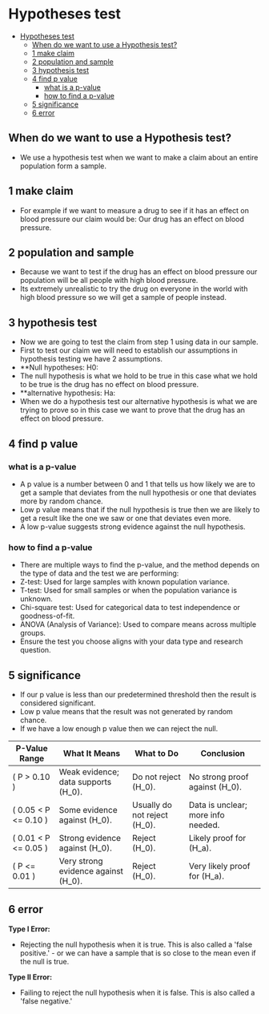 # Hypotheses test  

- [Hypotheses test](#hypotheses-test)
  - [When do we want to use a Hypothesis test?](#when-do-we-want-to-use-a-hypothesis-test)
  - [1 make claim](#1-make-claim)
  - [2 population and sample](#2-population-and-sample)
  - [3 hypothesis test](#3-hypothesis-test)
  - [4 find p value](#4-find-p-value)
    - [what is a p-value](#what-is-a-p-value)
    - [how to find a p-value](#how-to-find-a-p-value)
  - [5 significance](#5-significance)
  - [6 error](#6-error)


## When do we want to use a Hypothesis test?
 - We use a hypothesis test when we want to make a claim about an entire population form a sample. 

## 1 make claim
 - For example if we want to measure a drug to see if it has an effect on blood pressure our claim would be: Our drug has an effect on blood pressure.

## 2 population and sample
 - Because we want to test if the drug has an effect on blood pressure our population will be all people with high blood pressure. 
 - Its extremely unrealistic to try the drug on everyone in the world with high blood pressure so we will get a sample of people instead.   

## 3 hypothesis test
 - Now we are going to test the claim from step 1 using data in our sample. 
 - First to test our claim we will need to establish our assumptions in hypothesis testing we have 2 assumptions. 
 - **Null hypotheses: H0:
 - The null hypothesis is what we hold to be true in this case what we hold to be true is the drug has no effect on blood pressure.  
 - **alternative hypothesis: Ha:  
 - When we do a hypothesis test our alternative hypothesis is what we are trying to prove so in this case we want to prove that the drug has an effect on blood pressure. 

## 4 find p value
 ### what is a p-value
 - A p value is a number between 0 and 1 that tells us how likely we are to get a sample that deviates from the null hypothesis or one that deviates more by random chance. 
 - Low p value means that if the null hypothesis is true then we are likely to get a result like the one we saw or one that deviates even more.
 - A low p-value suggests strong evidence against the null hypothesis. 
 ### how to find a p-value
 - There are multiple ways to find the p-value, and the method depends on the type of data and the test we are performing:
 - Z-test: Used for large samples with known population variance.
 - T-test: Used for small samples or when the population variance is unknown.
 - Chi-square test: Used for categorical data to test independence or goodness-of-fit.
 - ANOVA (Analysis of Variance): Used to compare means across multiple groups.
 - Ensure the test you choose aligns with your data type and research question.


## 5 significance
 - If our p value is less than our predetermined threshold then the result is considered significant. 
 - Low p value means that the result was not generated by random chance. 
 - If we have a low enough p value then we can reject the null.
  
| **P-Value Range**      | **What It Means**                              | **What to Do**                     | **Conclusion**                        |
|-------------------------|-----------------------------------------------|-------------------------------------|---------------------------------------|
| \( P > 0.10 \)          | Weak evidence; data supports \(H_0\).         | Do not reject \(H_0\).             | No strong proof against \(H_0\).      |
| \( 0.05 < P <= 0.10 \)| Some evidence against \(H_0\).                | Usually do not reject \(H_0\).     | Data is unclear; more info needed.    |
| \( 0.01 < P <= 0.05 \)| Strong evidence against \(H_0\).              | Reject \(H_0\).                    | Likely proof for \(H_a\).             |
| \( P <= 0.01 \)       | Very strong evidence against \(H_0\).         | Reject \(H_0\).                    | Very likely proof for \(H_a\).        |


## 6 error 
 **Type I Error:**
 - Rejecting the null hypothesis when it is true. This is also called a 'false positive.' - or we can have a sample that is so close to the mean even if the null is true.
 
 **Type II Error:**
 - Failing to reject the null hypothesis when it is false. This is also called a 'false negative.'
